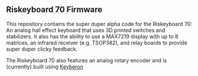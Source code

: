 ## Riskeyboard 70 Firmware

This repository contains the super duper alpha code for the Riskeyboard 70: An analog hall effect keyboard that uses 3D printed switches and stabilizers.  It also has the ability to use a MAX7219 display with up to 8 matrices, an infrared receiver (e.g. TSOP382), and relay boards to provide super duper clicky feedback.



The Riskeyboard 70 also features an analog rotary encoder and is (currently) built using [Keyberon](https://github.com/TeXitoi/keyberon)
